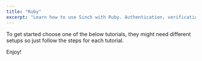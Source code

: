 ```yaml
---
title: "Ruby"
excerpt: "Learn how to use Sinch with Ruby. Authentication, verification and SMS tutorials. Here you can see all Sinch Ruby tutorials."
---
```


To get started choose one of the below tutorials, they might need different setups so just follow the steps for each tutorial.

Enjoy!
